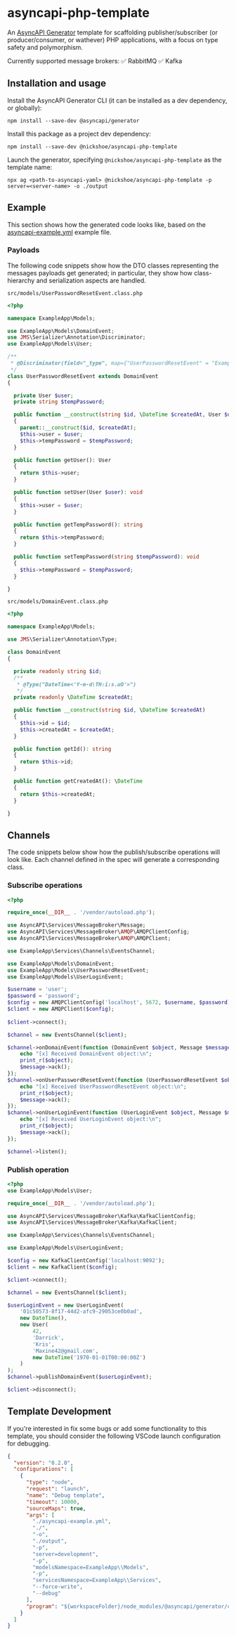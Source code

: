 # asyncapi-php-template

An [AsyncAPI Generator](https://www.asyncapi.com/tools/generator) template for scaffolding publisher/subscriber (or producer/consumer, or wathever) PHP applications, with a focus on type safety and polymorphism.

Currently supported message brokers:
✅ RabbitMQ
✅ Kafka

## Installation and usage

Install the AsyncAPI Generator CLI (it can be installed as a dev dependency, or globally):

```shell
npm install --save-dev @asyncapi/generator
```

Install this package as a project dev dependency:

```shell
npm install --save-dev @nickshoe/asyncapi-php-template
```

Launch the generator, specifying `@nickshoe/asyncapi-php-template` as the template name:

```shell
npx ag <path-to-asyncapi-yaml> @nickshoe/asyncapi-php-template -p server=<server-name> -o ./output
```

## Example

This section shows how the generated code looks like, based on the [asyncapi-example.yml](./asyncapi-example.yml) example file.

### Payloads

The following code snippets show how the DTO classes representing the messages payloads get generated; in particular, they show how class-hierarchy and serialization aspects are handled. 

`src/models/UserPasswordResetEvent.class.php`
```php
<?php

namespace ExampleApp\Models;

use ExampleApp\Models\DomainEvent;
use JMS\Serializer\Annotation\Discriminator;
use ExampleApp\Models\User;

/**
 * @Discriminator(field="_type", map={"UserPasswordResetEvent" = "ExampleApp\Models\UserPasswordResetEvent"})
 */
class UserPasswordResetEvent extends DomainEvent
{

  private User $user;
  private string $tempPassword;

  public function __construct(string $id, \DateTime $createdAt, User $user, string $tempPassword)
  {
    parent::__construct($id, $createdAt);
    $this->user = $user;
    $this->tempPassword = $tempPassword;
  }

  public function getUser(): User
  {
    return $this->user;
  }

  public function setUser(User $user): void
  {
    $this->user = $user;
  }

  public function getTempPassword(): string
  {
    return $this->tempPassword;
  }

  public function setTempPassword(string $tempPassword): void
  {
    $this->tempPassword = $tempPassword;
  }

}
```

`src/models/DomainEvent.class.php`
```php
<?php

namespace ExampleApp\Models;

use JMS\Serializer\Annotation\Type;

class DomainEvent
{

  private readonly string $id;
  /**
   * @Type("DateTime<'Y-m-d\TH:i:s.uO'>")
   */
  private readonly \DateTime $createdAt;

  public function __construct(string $id, \DateTime $createdAt)
  {
    $this->id = $id;
    $this->createdAt = $createdAt;
  }

  public function getId(): string
  {
    return $this->id;
  }

  public function getCreatedAt(): \DateTime
  {
    return $this->createdAt;
  }

}
```

## Channels

The code snippets below show how the publish/subscribe operations will look like. Each channel defined in the spec will generate a corresponding class.

### Subscribe operations

```php
<?php

require_once(__DIR__ . '/vendor/autoload.php');

use AsyncAPI\Services\MessageBroker\Message;
use AsyncAPI\Services\MessageBroker\AMQP\AMQPClientConfig;
use AsyncAPI\Services\MessageBroker\AMQP\AMQPClient;

use ExampleApp\Services\Channels\EventsChannel;

use ExampleApp\Models\DomainEvent;
use ExampleApp\Models\UserPasswordResetEvent;
use ExampleApp\Models\UserLoginEvent;

$username = 'user';
$password = 'password';
$config = new AMQPClientConfig('localhost', 5672, $username, $password);
$client = new AMQPClient($config);
            
$client->connect();

$channel = new EventsChannel($client);

$channel->onDomainEvent(function (DomainEvent $object, Message $message) {
    echo "[x] Received DomainEvent object:\n";
    print_r($object);
    $message->ack();
});
$channel->onUserPasswordResetEvent(function (UserPasswordResetEvent $object, Message $message) {
    echo "[x] Received UserPasswordResetEvent object:\n";
    print_r($object);
    $message->ack();
});
$channel->onUserLoginEvent(function (UserLoginEvent $object, Message $message) {
    echo "[x] Received UserLoginEvent object:\n";
    print_r($object);
    $message->ack();
});

$channel->listen();
```

### Publish operation

```php
<?php
use ExampleApp\Models\User;

require_once(__DIR__ . '/vendor/autoload.php');

use AsyncAPI\Services\MessageBroker\Kafka\KafkaClientConfig;
use AsyncAPI\Services\MessageBroker\Kafka\KafkaClient;

use ExampleApp\Services\Channels\EventsChannel;

use ExampleApp\Models\UserLoginEvent;

$config = new KafkaClientConfig('localhost:9092');
$client = new KafkaClient($config);

$client->connect();

$channel = new EventsChannel($client);

$userLoginEvent = new UserLoginEvent(
    '01c50573-8f17-44d2-afc9-29053ce0b0ad',
    new DateTime(),
    new User(
        42,
        'Darrick',
        'Kris',
        'Maxine42@gmail.com',
        new DateTime('1970-01-01T00:00:00Z')
    )
);
$channel->publishDomainEvent($userLoginEvent);

$client->disconnect();
```

## Template Development

If you're interested in fix some bugs or add some functionality to this template, you should consider the following VSCode launch configuration for debugging.

```json
{
  "version": "0.2.0",
  "configurations": [
    {
      "type": "node",
      "request": "launch",
      "name": "Debug template",
      "timeout": 10000,
      "sourceMaps": true,
      "args": [
        "./asyncapi-example.yml",
        "./",
        "-o",
        "./output",
        "-p",
        "server=development",
        "-p",
        "modelsNamespace=ExampleApp\\Models",
        "-p",
        "servicesNamespace=ExampleApp\\Services",
        "--force-write",
        "--debug"
      ],
      "program": "${workspaceFolder}/node_modules/@asyncapi/generator/cli.js"
    }
  ]
}
```

